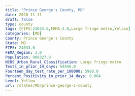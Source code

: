 ```yaml
---
title: "Prince George's County, MD"
date: 2020-11-11
draft: false
type: county
tags: [FIPS:24033.0,FEMA:3.0,Large fringe metro,Yellow]
categories: [MD]
County: Prince George's County
State: MD
FIPS: 24033.0
FEMA_Region: 3.0
Population: 909327.0
NCHS_Urban_Rural_Classification: Large fringe metro
Tests_in_prior_14_days: 54446.0
Fourteen_day_test_rate_per_100000: 5988.0
Percent_Positivity_in_prior_14_days: 0.064
Level: Yellow
url: /states/MD/prince-george-s-county
---
```



